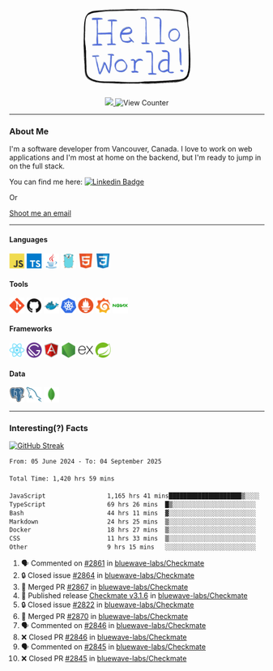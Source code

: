 <div align="center">
    <img src="./img/hello_world.webp" height="200px" width="">
    <div>
        <a href="https://www.linkedin.com/in/ajhollid">
            <img src="https://img.shields.io/badge/LinkedIn-blue"/>
        </a>
        <img src="https://komarev.com/ghpvc/?username=ajhollid&color=yellow" alt="View Counter">
    </div>
</div>

---

### About Me

I'm a software developer from Vancouver, Canada. I love to work on web applications and I'm most at home on the backend, but I'm ready to jump in on the full stack.

You can find me here: [![Linkedin Badge](https://img.shields.io/badge/-ajhollid-blue?style=flat&logo=Linkedin&logoColor=white)](https://www.linkedin.com/in/ajhollid)

Or

[Shoot me an email](mailto:ajhollid@gmail.com)

---

#### Languages

<div>
    <img src="./img/devicons/javascript-original.svg" width=30 height=30 alt="JavaScript">
    <img src="/img/devicons/typescript-original.svg" width=30 height=30 alt="TypeScript">
    <img src="./img/devicons/java-original.svg" width=30 height=30 alt="Java">
    <img src="./img/devicons/go-original.svg" width=30 height=30 alt="Golang">
    <img src="./img/devicons/html5-original.svg" width=30 height=30 alt="HTML 5">
    <img src="./img/devicons/css3-original.svg" width=30 height=30 alt="CSS 3">
</div>

#### Tools

<div>
    <img src="./img/devicons/git-original.svg" width=30 height=30 alt="Git">
    <img src="./img/devicons/github-original.svg" width=30 height=30 alt="Github">
    <img src="./img/devicons/docker-original.svg" width=30 
    height=30 alt="Docker">
    <img src="./img/devicons/kubernetes-original.svg" width=30 height=30 alt="K8">
    <img src="./img/devicons/prometheus-original.svg" width=30 height=30 alt="Prometheus">
    <img src="./img/devicons/grafana-original.svg" width=30 height=30 alt="Grafana">
    <img src="./img/devicons/nginx-original.svg" width=30 height=30 alt="Nginx">
</div>

#### Frameworks

<div>
    <img src="./img/devicons/react-original.svg" width=30 height=30 alt="React">
    <img src="./img/devicons/gatsby-original.svg" width=30 height=30 alt="Gatsby">
    <img src="./img/devicons/angularjs-original.svg" width=30 height=30 alt="AngularJS">
    <img src="./img/devicons/nodejs-original.svg" width=30 height=30 alt="NodeJS">
    <img src="./img/devicons/express-original.svg" width=30 height=30 alt="Express">
    <img src="./img/devicons/spring-original.svg" width=30 height=30 alt="Spring">
</div>

#### Data

<div>
    <img src="./img/devicons/postgresql-original.svg" width=30 height=30 alt="Postgresql">
    <img src="./img/devicons/mysql-original.svg" width=30 height=30 alt="Mysql">
    <img src="./img/devicons/mongodb-original.svg" width=30 height=30 alt="MongoDB">
</div>

---

### Interesting(?) Facts

[![GitHub Streak](http://github-readme-streak-stats.herokuapp.com?user=ajhollid)](https://git.io/streak-stats)

 <!--START_SECTION:waka-->

```txt
From: 05 June 2024 - To: 04 September 2025

Total Time: 1,420 hrs 59 mins

JavaScript                 1,165 hrs 41 mins████████████████████▒░░░░   81.50 %
TypeScript                 69 hrs 26 mins  █▒░░░░░░░░░░░░░░░░░░░░░░░   04.86 %
Bash                       44 hrs 11 mins  ▓░░░░░░░░░░░░░░░░░░░░░░░░   03.09 %
Markdown                   24 hrs 25 mins  ▒░░░░░░░░░░░░░░░░░░░░░░░░   01.71 %
Docker                     18 hrs 27 mins  ▒░░░░░░░░░░░░░░░░░░░░░░░░   01.29 %
CSS                        11 hrs 33 mins  ▒░░░░░░░░░░░░░░░░░░░░░░░░   00.81 %
Other                      9 hrs 15 mins   ░░░░░░░░░░░░░░░░░░░░░░░░░   00.65 %
```

<!--END_SECTION:waka-->


<!--START_SECTION:activity-->
1. 🗣 Commented on [#2861](https://github.com/bluewave-labs/Checkmate/issues/2861#issuecomment-3262505672) in [bluewave-labs/Checkmate](https://github.com/bluewave-labs/Checkmate)
2. 🔒 Closed issue [#2864](https://github.com/bluewave-labs/Checkmate/issues/2864) in [bluewave-labs/Checkmate](https://github.com/bluewave-labs/Checkmate)
3. 🎉 Merged PR [#2867](https://github.com/bluewave-labs/Checkmate/pull/2867) in [bluewave-labs/Checkmate](https://github.com/bluewave-labs/Checkmate)
4. 🚀 Published release [Checkmate v3.1.6](https://github.com/bluewave-labs/Checkmate/releases/tag/v3.1.6) in [bluewave-labs/Checkmate](https://github.com/bluewave-labs/Checkmate)
5. 🔒 Closed issue [#2822](https://github.com/bluewave-labs/Checkmate/issues/2822) in [bluewave-labs/Checkmate](https://github.com/bluewave-labs/Checkmate)
6. 🎉 Merged PR [#2870](https://github.com/bluewave-labs/Checkmate/pull/2870) in [bluewave-labs/Checkmate](https://github.com/bluewave-labs/Checkmate)
7. 🗣 Commented on [#2846](https://github.com/bluewave-labs/Checkmate/pull/2846#issuecomment-3250029733) in [bluewave-labs/Checkmate](https://github.com/bluewave-labs/Checkmate)
8. ❌ Closed PR [#2846](https://github.com/bluewave-labs/Checkmate/pull/2846) in [bluewave-labs/Checkmate](https://github.com/bluewave-labs/Checkmate)
9. 🗣 Commented on [#2845](https://github.com/bluewave-labs/Checkmate/pull/2845#issuecomment-3250018274) in [bluewave-labs/Checkmate](https://github.com/bluewave-labs/Checkmate)
10. ❌ Closed PR [#2845](https://github.com/bluewave-labs/Checkmate/pull/2845) in [bluewave-labs/Checkmate](https://github.com/bluewave-labs/Checkmate)
<!--END_SECTION:activity-->
